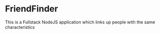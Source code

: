 # FriendFinder
This is a Fullstack NodeJS application which links up people with the same characteristics
